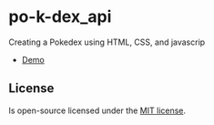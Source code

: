 # po-k-dex_api
Creating a Pokedex using HTML, CSS, and javascrip

- [Demo](https://https://github.com/roberto-canche/po-k-dex_api/)

## License
Is open-source licensed under the [MIT license](https://opensource.org/licenses/MIT).
